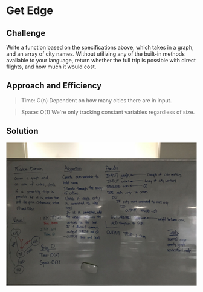 # Get Edge

## Challenge

Write a function based on the specifications above, which takes in a graph, and an array of city names. Without utilizing any of the built-in methods available to your language, return whether the full trip is possible with direct flights, and how much it would cost.

## Approach and Efficiency

>Time: O(n) Dependent on how many cities there are in input.

>Space: O(1) We're only tracking constant variables regardless of size.

## Solution
![getedge](../../assets/getedge.jpg)

